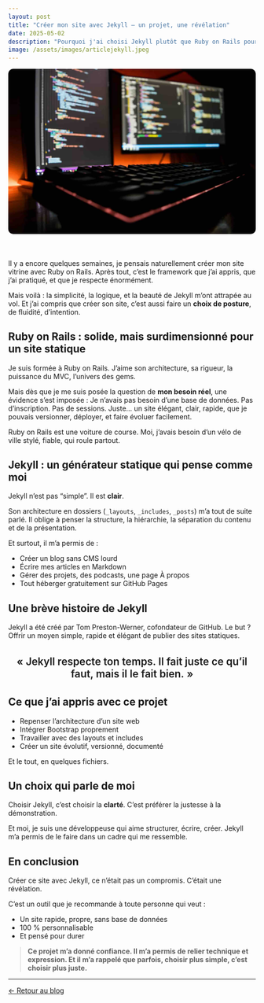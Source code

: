 ```yaml
---
layout: post
title: "Créer mon site avec Jekyll — un projet, une révélation"
date: 2025-05-02
description: "Pourquoi j'ai choisi Jekyll plutôt que Ruby on Rails pour créer mon site vitrine, et ce que j'y ai découvert."
image: /assets/images/articlejekyll.jpeg
---
```


<p style="text-align:center; margin-bottom: 3rem;">
  <img src="/assets/images/articlejekyll.jpeg" alt="Image de l’article" style="max-width: 100%; border-radius: 10px;">
</p>

Il y a encore quelques semaines, je pensais naturellement créer mon site vitrine avec Ruby on Rails.
Après tout, c’est le framework que j’ai appris, que j’ai pratiqué, et que je respecte énormément.

Mais voilà : la simplicité, la logique, et la beauté de Jekyll m’ont attrapée au vol.
Et j’ai compris que créer son site, c’est aussi faire un **choix de posture**, de fluidité, d’intention.

## Ruby on Rails : solide, mais surdimensionné pour un site statique

Je suis formée à Ruby on Rails.
J’aime son architecture, sa rigueur, la puissance du MVC, l’univers des gems.

Mais dès que je me suis posée la question de **mon besoin réel**, une évidence s’est imposée :
Je n’avais pas besoin d’une base de données.
Pas d’inscription. Pas de sessions.
Juste… un site élégant, clair, rapide, que je pouvais versionner, déployer, et faire évoluer facilement.

Ruby on Rails est une voiture de course.
Moi, j’avais besoin d’un vélo de ville stylé, fiable, qui roule partout.

## Jekyll : un générateur statique qui pense comme moi

Jekyll n’est pas “simple”.
Il est **clair**.

Son architecture en dossiers (`_layouts`, `_includes`, `_posts`) m’a tout de suite parlé.
Il oblige à penser la structure, la hiérarchie, la séparation du contenu et de la présentation.

Et surtout, il m’a permis de :

- Créer un blog sans CMS lourd
- Écrire mes articles en Markdown
- Gérer des projets, des podcasts, une page À propos
- Tout héberger gratuitement sur GitHub Pages

## Une brève histoire de Jekyll

Jekyll a été créé par Tom Preston-Werner, cofondateur de GitHub.
Le but ? Offrir un moyen simple, rapide et élégant de publier des sites statiques.

<p style="text-align:center; font-size: 1.3rem; font-weight: 600; margin: 2rem 0;">
  «&nbsp;Jekyll respecte ton temps. Il fait juste ce qu’il faut, mais il le fait bien.&nbsp;»
</p>

## Ce que j’ai appris avec ce projet

- Repenser l’architecture d’un site web
- Intégrer Bootstrap proprement
- Travailler avec des layouts et includes
- Créer un site évolutif, versionné, documenté

Et le tout, en quelques fichiers.

## Un choix qui parle de moi

Choisir Jekyll, c’est choisir la **clarté**.
C’est préférer la justesse à la démonstration.

Et moi, je suis une développeuse qui aime structurer, écrire, créer.
Jekyll m’a permis de le faire dans un cadre qui me ressemble.

## En conclusion

Créer ce site avec Jekyll, ce n’était pas un compromis.
C’était une révélation.

C’est un outil que je recommande à toute personne qui veut :

- Un site rapide, propre, sans base de données
- 100 % personnalisable
- Et pensé pour durer

> **Ce projet m’a donné confiance.
Il m’a permis de relier technique et expression.
Et il m’a rappelé que parfois, choisir plus simple, c’est choisir plus juste.**

---

<div class="text-center mt-5">
  <a href="/blog.html" class="btn btn-outline-primary px-4 py-2 rounded-pill shadow-sm">
    ← Retour au blog
  </a>
</div>
